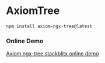# AxiomTree

`npm install axiom-ngx-tree@latest`

### Online Demo

[Axiom ngx-tree stackblitx online demo](https://axiom-ngx-tree.stackblitz.io)
